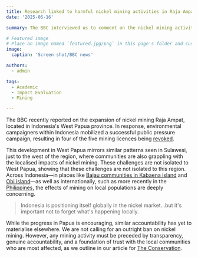 ```yaml
---
title: Research linked to harmful nickel mining activities in Raja Ampat, Indonesia
date: '2025-06-16'

summary: The BBC interviewed us to comment on the nickel mining activities occurring in the biodiverse region in Rapa Ampat, Indonesia

# Featured image
# Place an image named `featured.jpg/png` in this page's folder and customize its options here.
image:
  caption: 'Screen shot/BBC news'

authors:
  - admin

tags:
  - Academic
  - Impact Evaluation
  - Mining

---
```

The BBC recently reported on the expansion of nickel mining Raja Ampat, located in Indonesia's West Papua province. 
In response, environmental campaigners within Indonesia mobilized a successful public pressure campaign, resulting in four of the five mining licences being [revoked](https://globalwitness.org/en/campaigns/transition-minerals/indonesias-amazon-of-the-seas-threatened-by-ev-nickel-rush/). 

This development in West Papua mirrors similar patterns seen in Sulawesi, just to the west of the region, where communities are also grappling with the localised impacts of nickel mining. These challenges are not isolated to West Papua, showing that these challenges are not isolated to this region. 
Across Indonesia—in places like [Bajau communities in Kabaena island](https://www.bbc.co.uk/news/world-asia-66131451) and [Obi island](https://thegeckoproject.org/articles/clean-cars-poisoned-water/)—as well as internationally, such as more recently in the [Philippines](https://www.newmandala.org/extracting-value-losing-ground-the-critical-minerals-boom-in-palawan/), the effects of mining on local populations are deeply concerning.

> Indonesia is positioning itself globally in the nickel market...but it's important not to forget what's happening locally.

While the progress in Papua is encouraging, similar accountability has yet to materialise elsewhere. We are not calling for an outright ban on nickel mining. However, any mining activity must be preceded by transparency, genuine accountability, and a foundation of trust with the local communities who are most affected, as we outline in our article for [The Conservation](https://theconversation.com/weighing-the-green-cost-how-nickel-mining-in-indonesia-impacts-forests-and-local-communities-246259).
